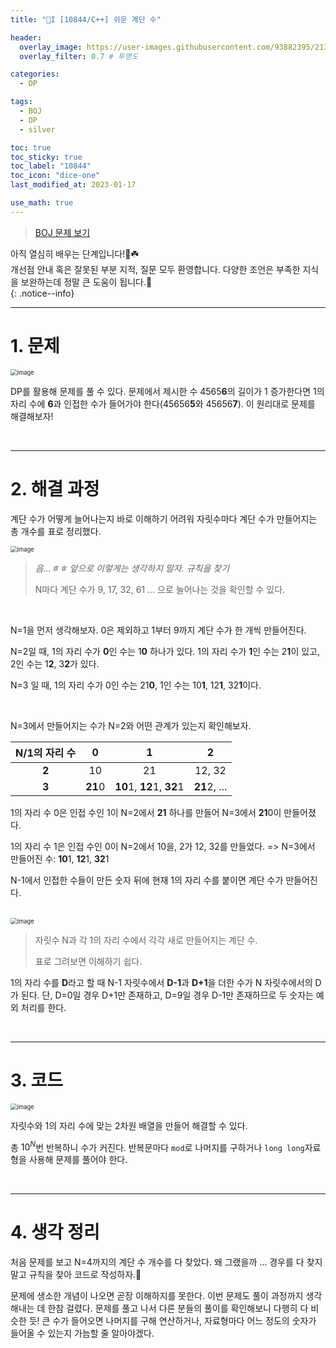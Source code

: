 ```yaml
---
title: "🤍I [10844/C++] 쉬운 계단 수"

header:
  overlay_image: https://user-images.githubusercontent.com/93882395/213858494-763bfe26-1afb-4be5-a558-ec1e6cf3d914.png
  overlay_filter: 0.7 # 투명도

categories:
  - DP

tags:
  - BOJ
  - DP
  - silver

toc: true
toc_sticky: true
toc_label: "10844"
toc_icon: "dice-one"
last_modified_at: 2023-01-17

use_math: true
---
```




> [BOJ 문제 보기](https://www.acmicpc.net/problem/10844)



아직 열심히 배우는 단계입니다!🐣☘️<br>개선점 안내 혹은 잘못된 부분 지적, 질문 모두 환영합니다. 다양한 조언은 부족한 지식을 보완하는데 정말 큰 도움이 됩니다.🥰<br>
{: .notice--info}

---

# 1. 문제

<img src="https://user-images.githubusercontent.com/93882395/213092553-f5d8eec5-7f83-49f5-bb64-7748749cb0a6.png" alt="image" style="zoom:67%;" /> 



<br>

DP를 활용해 문제를 풀 수 있다. 문제에서 제시한 수 4565**6**의 길이가 1 증가한다면 1의 자리 수에 **6**과 인접한 수가 들어가야 한다(45656**5**와 45656**7**). 이 원리대로 문제를 해결해보자!

<br>

---

# 2. 해결 과정



계단 수가 어떻게 늘어나는지 바로 이해하기 어려워 자릿수마다 계단 수가 만들어지는 총 개수를 표로 정리했다.

<img src="https://user-images.githubusercontent.com/93882395/213103071-26d8497d-c090-461c-b456-202dbb985f0d.png" alt="image" style="zoom:67%;" /> 

>   *음...ㅎㅎ 앞으로 이렇게는 생각하지 말자. 규칙을 찾기*
>
>   N마다 계단 수가 9, 17, 32, 61 ... 으로 늘어나는 것을 확인할 수 있다.

<br>

N=1을 먼저 생각해보자. 0은 제외하고 1부터 9까지 계단 수가 한 개씩 만들어진다.

N=2일 때, 1의 자리 수가 **0**인 수는 1**0** 하나가 있다. 1의 자리 수가 **1**인 수는 2**1**이 있고, 2인 수는 1**2**, 3**2**가 있다. 

N=3 일 때, 1의 자리 수가 0인 수는 21**0**, 1인 수는 10**1**, 12**1**, 32**1**이다. 

<br>

N=3에서 만들어지는 수가 N=2와 어떤 관계가 있는지 확인해보자.

| N/1의 자리 수 |    0    |             1             |      2       |
| :-----------: | :-----: | :-----------------------: | :----------: |
|     **2**     |   10    |            21             |    12, 32    |
|     **3**     | **21**0 | **10**1, **12**1, **32**1 | **21**2, ... |

1의 자리 수 0은 인접 수인 1이 N=2에서 **21** 하나를 만들어 N=3에서 **21**0이 만들어졌다.

1의 자리 수 1은 인접 수인 0이 N=2에서 10을, 2가 12, 32를 만들었다. => N=3에서 만들어진 수: **10**1, **12**1, **32**1

N-1에서 인접한 수들이 만든 숫자 뒤에 현재 1의 자리 수를 붙이면 계단 수가 만들어진다.

<br>

<img src="https://user-images.githubusercontent.com/93882395/213102918-1a01ba05-adbf-45b9-a2e9-8db590d0af3b.png" alt="image" style="zoom: 67%;" /> 

>   자릿수 N과 각 1의 자리 수에서 각각 새로 만들어지는 계단 수.
>
>   표로 그려보면 이해하기 쉽다.

1의 자리 수를 **D**라고 할 때 N-1 자릿수에서 **D-1**과 **D+1**을 더한 수가 N 자릿수에서의 D가 된다. 단, D=0일 경우 D+1만 존재하고, D=9일 경우 D-1만 존재하므로 두 숫자는 예외 처리를 한다.

<br>

---

# 3. 코드

<script src="https://gist.github.com/yj59/710c4fb7b4cbfbe24b47d419b67d5fd8.js"></script>

<img src="https://user-images.githubusercontent.com/93882395/213104476-e6040415-ba94-4246-8e7e-cd8ac41d3f44.png" alt="image" style="zoom: 67%;" />  

자릿수와 1의 자리 수에 맞는 2차원 배열을 만들어 해결할 수 있다.

총 $10^{N}$번 반복하니 수가 커진다. 반복문마다 `mod`로 나머지를 구하거나 `long long`자료형을 사용해 문제를 풀어야 한다.

<br>

---

# 4. 생각 정리

처음 문제를 보고 N=4까지의 계단 수 개수를 다 찾았다. 왜 그랬을까 ... 경우를 다 찾지 말고 규칙을 찾아 코드로 작성하자.🥲

문제에 생소한 개념이 나오면 곧장 이해하지를 못한다. 이번 문제도 풀이 과정까지 생각해내는 데 한참 걸렸다. 문제를 풀고 나서 다른 분들의 풀이를 확인해보니 다행히 다 비슷한 듯! 큰 수가 들어오면 나머지를 구해 연산하거나, 자료형마다 어느 정도의 숫자가 들어올 수 있는지 가늠할 줄 알아야겠다.